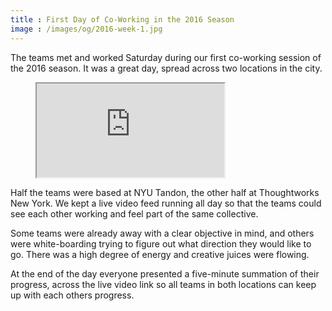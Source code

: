 ```yaml
---
title : First Day of Co-Working in the 2016 Season
image : /images/og/2016-week-1.jpg
---
```

The teams met and worked Saturday during our first co-working session of the 2016 season. It was a great day, spread across two locations in the city.

<figure class="video">
	<iframe src="https://www.flickr.com/photos/125924023@N07/27022239474/in/set-72157667030823053/player/" allowfullscreen webkitallowfullscreen mozallowfullscreen oallowfullscreen msallowfullscreen></iframe>
</figure>

Half the teams were based at NYU Tandon, the other half at Thoughtworks New York. We kept a live video feed running all day so that the teams could see each other working and feel part of the same collective.

<!--excerpt-ends-->

Some teams were already away with a clear objective in mind, and others were white-boarding trying to figure out what direction they would like to go. There was a high degree of energy and creative juices were flowing.

At the end of the day everyone presented a five-minute summation of their progress, across the live video link so all teams in both locations can keep up with each others progress.